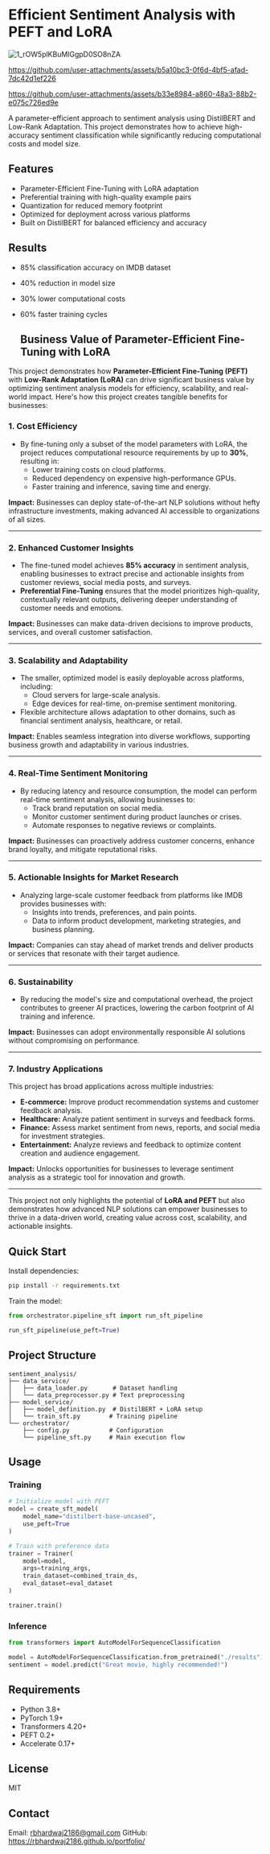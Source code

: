 # Efficient Sentiment Analysis with PEFT and LoRA



![1_rOW5plKBuMlGgpD0SO8nZA](https://github.com/user-attachments/assets/fd2ba5a3-1196-43d7-bdd9-34e8c48982da)



https://github.com/user-attachments/assets/b5a10bc3-0f6d-4bf5-afad-7dc42d1ef226



https://github.com/user-attachments/assets/b33e8984-a860-48a3-88b2-e075c726ed9e



A parameter-efficient approach to sentiment analysis using DistilBERT and Low-Rank Adaptation. This project demonstrates how to achieve high-accuracy sentiment classification while significantly reducing computational costs and model size.

## Features

- Parameter-Efficient Fine-Tuning with LoRA adaptation
- Preferential training with high-quality example pairs
- Quantization for reduced memory footprint
- Optimized for deployment across various platforms
- Built on DistilBERT for balanced efficiency and accuracy

## Results

- 85% classification accuracy on IMDB dataset
- 40% reduction in model size
- 30% lower computational costs
- 60% faster training cycles

  ## Business Value of Parameter-Efficient Fine-Tuning with LoRA

This project demonstrates how **Parameter-Efficient Fine-Tuning (PEFT)** with **Low-Rank Adaptation (LoRA)** can drive significant business value by optimizing sentiment analysis models for efficiency, scalability, and real-world impact. Here's how this project creates tangible benefits for businesses:

### 1. **Cost Efficiency**
- By fine-tuning only a subset of the model parameters with LoRA, the project reduces computational resource requirements by up to **30%**, resulting in:
  - Lower training costs on cloud platforms.
  - Reduced dependency on expensive high-performance GPUs.
  - Faster training and inference, saving time and energy.

**Impact:** Businesses can deploy state-of-the-art NLP solutions without hefty infrastructure investments, making advanced AI accessible to organizations of all sizes.

---

### 2. **Enhanced Customer Insights**
- The fine-tuned model achieves **85% accuracy** in sentiment analysis, enabling businesses to extract precise and actionable insights from customer reviews, social media posts, and surveys.
- **Preferential Fine-Tuning** ensures that the model prioritizes high-quality, contextually relevant outputs, delivering deeper understanding of customer needs and emotions.

**Impact:** Businesses can make data-driven decisions to improve products, services, and overall customer satisfaction.

---

### 3. **Scalability and Adaptability**
- The smaller, optimized model is easily deployable across platforms, including:
  - Cloud servers for large-scale analysis.
  - Edge devices for real-time, on-premise sentiment monitoring.
- Flexible architecture allows adaptation to other domains, such as financial sentiment analysis, healthcare, or retail.

**Impact:** Enables seamless integration into diverse workflows, supporting business growth and adaptability in various industries.

---

### 4. **Real-Time Sentiment Monitoring**
- By reducing latency and resource consumption, the model can perform real-time sentiment analysis, allowing businesses to:
  - Track brand reputation on social media.
  - Monitor customer sentiment during product launches or crises.
  - Automate responses to negative reviews or complaints.

**Impact:** Businesses can proactively address customer concerns, enhance brand loyalty, and mitigate reputational risks.

---

### 5. **Actionable Insights for Market Research**
- Analyzing large-scale customer feedback from platforms like IMDB provides businesses with:
  - Insights into trends, preferences, and pain points.
  - Data to inform product development, marketing strategies, and business planning.

**Impact:** Companies can stay ahead of market trends and deliver products or services that resonate with their target audience.

---

### 6. **Sustainability**
- By reducing the model's size and computational overhead, the project contributes to greener AI practices, lowering the carbon footprint of AI training and inference.

**Impact:** Businesses can adopt environmentally responsible AI solutions without compromising on performance.

---

### 7. **Industry Applications**
This project has broad applications across multiple industries:
- **E-commerce:** Improve product recommendation systems and customer feedback analysis.
- **Healthcare:** Analyze patient sentiment in surveys and feedback forms.
- **Finance:** Assess market sentiment from news, reports, and social media for investment strategies.
- **Entertainment:** Analyze reviews and feedback to optimize content creation and audience engagement.

**Impact:** Unlocks opportunities for businesses to leverage sentiment analysis as a strategic tool for innovation and growth.

---

This project not only highlights the potential of **LoRA and PEFT** but also demonstrates how advanced NLP solutions can empower businesses to thrive in a data-driven world, creating value across cost, scalability, and actionable insights.


## Quick Start

Install dependencies:
```bash
pip install -r requirements.txt
```

Train the model:
```python
from orchestrator.pipeline_sft import run_sft_pipeline

run_sft_pipeline(use_peft=True)
```

## Project Structure

```
sentiment_analysis/
├── data_service/
│   ├── data_loader.py       # Dataset handling
│   └── data_preprocessor.py # Text preprocessing
├── model_service/
│   ├── model_definition.py  # DistilBERT + LoRA setup
│   └── train_sft.py        # Training pipeline
└── orchestrator/
    ├── config.py           # Configuration
    └── pipeline_sft.py     # Main execution flow
```

## Usage

### Training

```python
# Initialize model with PEFT
model = create_sft_model(
    model_name="distilbert-base-uncased",
    use_peft=True
)

# Train with preference data
trainer = Trainer(
    model=model,
    args=training_args,
    train_dataset=combined_train_ds,
    eval_dataset=eval_dataset
)

trainer.train()
```

### Inference

```python
from transformers import AutoModelForSequenceClassification

model = AutoModelForSequenceClassification.from_pretrained("./results")
sentiment = model.predict("Great movie, highly recommended!")
```

## Requirements

- Python 3.8+
- PyTorch 1.9+
- Transformers 4.20+
- PEFT 0.2+
- Accelerate 0.17+

## License

MIT

## Contact

Email: rbhardwaj2186@gmail.com
GitHub: https://rbhardwaj2186.github.io/portfolio/

